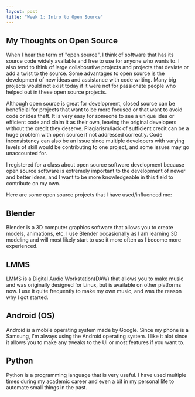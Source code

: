 ```yaml
---
layout: post
title: "Week 1: Intro to Open Source"
---
```


## My Thoughts on Open Source
When I hear the term of "open source", I think of software that has its source code widely available and free to use for anyone who wants to. I also tend to think of large collaborative projects and projects that deviate or add a twist to the source. Some advantages to open source is the development of new ideas and assistance with code writing. Many big projects would not exist today if it were not for passionate people who helped out in these open source projects. 

Although open source is great for development, closed source can be beneficial for projects that want to be more focused or that want to avoid code or idea theft. It is very easy for someone to see a unique idea or efficient code and claim it as their own, leaving the original developers without the credit they deserve. Plagiarism/lack of sufficient credit can be a huge problem with open source if not addressed correctly. Code inconsistency can also be an issue since multiple developers with varying levels of skill would be contributing to one project, and some issues may go unaccounted for.

I registered for a class about open source software development because open source software is extremely important to the development of newer and better ideas, and I want to be more knowledgeable in this field to contribute on my own. 

Here are some open source projects that I have used/influenced me:

## Blender
Blender is a 3D computer graphics software that allows you to create models, animations, etc. I use Blender occasionally as I am learning 3D modeling and will most likely start to use it more often as I become more experienced. 

## LMMS
LMMS is a Digital Audio Workstation(DAW) that allows you to make music and was originally designed for Linux, but is available on other platforms now. I use it quite frequently to make my own music, and was the reason why I got started. 

## Android (OS) 
Android is a mobile operating system made by Google. Since my phone is a Samsung, I'm always using the Android operating system. I like it alot since it allows you to make any tweaks to the UI or most features if you want to.

## Python 
Python is a programming language that is very useful. I have used multiple
times during my academic career and even a bit in my personal life to automate small things in the past.